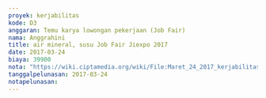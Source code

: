 ```yaml
---
proyek: kerjabilitas
kode: D3
anggaran: Temu karya lowongan pekerjaan (Job Fair)
nama: Anggrahini
title: air mineral, susu Job Fair Jiexpo 2017
date: 2017-03-24
biaya: 39900
nota: "https://wiki.ciptamedia.org/wiki/File:Maret_24_2017_kerjabilitas_D3_snack_inok783.jpg"
tanggalpelunasan: 2017-03-24
notapelunasan:
---
```

